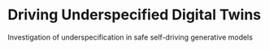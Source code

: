 # Driving Underspecified Digital Twins
Investigation of underspecification in safe self-driving generative models 

